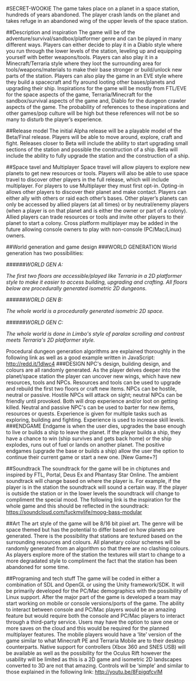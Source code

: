 #SECRET-WOOKIE
The game takes place on a planet in a space station, hundreds of years abandoned. The player crash lands on the planet and takes refuge in an abandoned wing of the upper levels of the space station. 

##Description and inspiration
The game will be of the adventure/survival/sandbox/platformer genre and can be played in many different ways. Players can either decide to play it in a Diablo style where you run through the lower levels of the station, leveling up and equipping yourself with better weapons/tools. Players can also play it in a Minecraft/Terraria style where they loot the surrounding area for tools/weapons/materials to make their base stronger or build/unlock new parts of the station. Players can also play the game in an EVE style where they build a spacecraft and fly around looting other bases/planets and upgrading their ship. Inspirations for the game will be mostly from FTL/EVE for the space aspects of the game, Terraria/Minecraft for the sandbox/survival aspects of the game and, Diablo for the dungeon crawler aspects of the game. The probability of references to these inspirations and other games/pop culture will be high but these references will not be so many to disturb the player’s experience.

##Release model
The initial Alpha release will be a playable model of the Beta/Final release. Players will be able to move around, explore, craft and fight. Releases closer to Beta will include the ability to start upgrading small sections of the station and possible the construction of a ship. Beta will include the ability to fully upgrade the station and the construction of a ship. 

##Space tavel and Multiplayer
Space travel will allow players to explore new planets to get new resources or tools. Players will also be able to use space travel to discover other players in the full release, which will include multiplayer. For players to use Multiplayer they must first opt-in. Opting-in allows other players to discover their planet and make contact. Players can either ally with others or raid each other’s bases. Other player’s planets can only be accessed by allied players (at all times) or by neutral/enemy players (when a player is on that planet and is either the owner or part of a colony). Allied players can trade resources or tools and invite other players to their planet to start a colony. Cross platform multiplayer may be added in the future allowing console owners to play with non-console (PC/Mac/Linux) owners.

##World generation and game design
###WORLD GENERATION
World generation has two possibilities:

######*WORLD GEN A:*

*The first two floors are accessible/played like Terraria in a 2D platformer style to make it easier to access building, upgrading and crafting. All floors below are procedurally generated isometric 2D dungeons.*

######*WORLD GEN B:*

*The whole world is a procedurally generated isometric 2D space.*

######*WORLD GEN C:*

*The whole world is done in Limbo's style of paralax scrolling and contrast meets Terraria's 2D platformer style.*

Procedural dungeon generation algorithms are explained thoroughly in the following link as well as a good example written in JavaScript:
	http://redd.it/1dlwc4
###DESIGN
NPC's design, building design, and colours are all randomly generated. As the player delves deeper into the planet/space station the player can uncover new wings, which have new resources, tools and NPCs. Resources and tools can be used to upgrade and rebuild the first two floors or craft new items. NPCs can be hostile, neutral or passive. Hostile NPCs will attack on sight; neutral NPCs can be friendly until provoked. Both will drop experience and/or loot on getting killed. Neutral and passive NPC's can be used to barter for new items, resources or quests.  Experience is given for multiple tasks such as exploring, building and fighting. Experience is used to increase skill levels. 
###ENDGAME
Endgame is when the user dies, upgrades the base enough to live or builds a ship to leave the planet. If the player builds a ship, they have a chance to win (ship survives and gets back home) or the ship explodes, runs out of fuel or lands on another planet. The positive endgames (upgrade the base or builds a ship) allow the user the option to continue their current game or start a new one. [New Game+?]

##Soundtrack
The soundtrack for the game will be in chiptunes and inspired by FTL, Portal, Deus Ex and Phantasy Star Online. The ambient soundtrack will change based on where the player is. For example, if the player is in the station the soundtrack will sound a certain way. If the player is outside the station or in the lower levels the soundtrack will change to compliment the special mood. The following link is the inspiration for the whole game and this should be reflected in the soundtrack: 	https://soundcloud.com/fuckmylife/moog-bass-modular

##Art
The art style of the game will be 8/16 bit pixel art. The genre will be space themed but has the potential to differ based on how planets are generated. There is the possibility that stations are textured based on the surrounding resources and colours. All planetary colour schemes will be randomly generated from an algorithm so that there are no clashing colours. As players explore more of the station the textures will start to change to a more degradated style to compliment the fact that the station has been abandoned for some time.

##Programing and tech stuff
The game will be coded in either a combination of SDL and OpenGL or using the Unity framework/SDK. It will be primarily developed for the PC/Mac demographics with the possibility of Linux support. After the major part of the game is developed a team may start working on mobile or console versions/ports of the game. The ability to interact between console and PC/Mac players would be an amazing feature but would require both the console and PC/Mac players to interact through a third-party service. Users may have the option to save one or more saves on the cloud and this would be required for the planned multiplayer features. The mobile players would have a ‘lite’ version of the game similar to what Minecraft PE and Terraria Mobile are to their desktop counterparts. Native support for controllers (Xbox 360 and SNES USB) will be available as well as the possibility for the Oculus Rift however the usability will be limited as this is a 2D game and isometric 2D landscapes converted to 3D are not that amazing. Controls will be ‘simple’ and similar to those explained in the following link:
	http://youtu.be/8FpigqfcvlM
